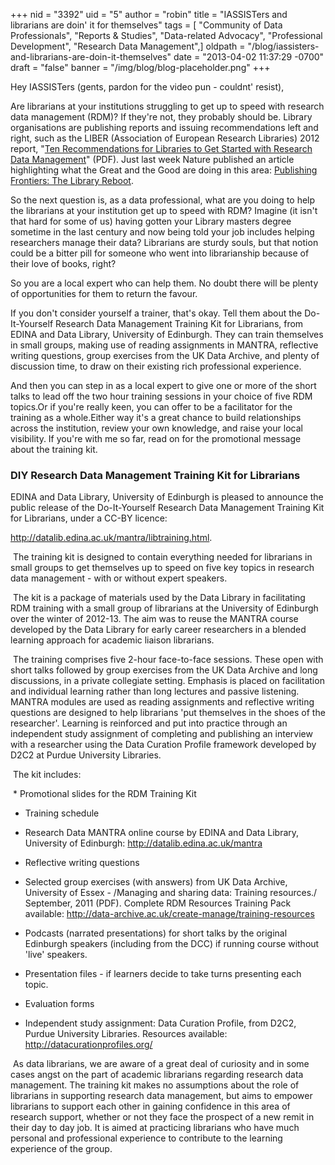 +++
nid = "3392"
uid = "5"
author = "robin"
title = "IASSISTers and librarians are doin' it for themselves"
tags = [ "Community of Data Professionals", "Reports & Studies", "Data-related Advocacy", "Professional Development", "Research Data Management",]
oldpath = "/blog/iassisters-and-librarians-are-doin-it-themselves"
date = "2013-04-02 11:37:29 -0700"
draft = "false"
banner = "/img/blog/blog-placeholder.png"
+++
 

Hey IASSISTers (gents, pardon for the video pun - couldnt' resist),

Are librarians at your institutions struggling to get up to speed with
research data management (RDM)? If they're not, they probably should
be. Library organisations are publishing reports and issuing
recommendations left and right, such as the LIBER (Association of
European Research Libraries) 2012 report, "[Ten Recommendations for
Libraries to Get Started with Research Data
Management](http://www.libereurope.eu/files/blog/The%20research%20data%20group%202012%20v7%20final.pdf)"
(PDF). Just last week Nature published an article highlighting what the
Great and the Good are doing in this area: [Publishing Frontiers: The
Library
Reboot](https://www.google.co.uk/url?sa=t&rct=j&q=&esrc=s&source=web&cd=1&cad=rja&ved=0CDcQqQIwAA&url=http%3A%2F%2Fwww.nature.com%2Fnews%2Fpublishing-frontiers-the-library-reboot-1.12664&ei=6R9bUY6_CMK7Oei1gagF&usg=AFQjCNFwnFuiPjKSxcUF-Y4YSSgwSqq6fQ&sig2=Jvs2I6wczEYkAuiZD27ddg&bvm=bv.44697112,d.ZWU).

So the next question is, as a data professional, what are you doing to
help the librarians at your institution get up to speed with RDM?
Imagine (it isn't that hard for some of us) having gotten your Library
masters degree sometime in the last century and now being told your job
includes helping researchers manage their data? Librarians are sturdy
souls, but that notion could be a bitter pill for someone who went into
librarianship because of their love of books, right?

So you are a local expert who can help them. No doubt there will be
plenty of opportunities for them to return the favour.

If you don't consider yourself a trainer, that's okay. Tell them about
the Do-It-Yourself Research Data Management Training Kit for Librarians,
from EDINA and Data Library, University of Edinburgh. They can train
themselves in small groups, making use of reading assignments in MANTRA,
reflective writing questions, group exercises from the UK Data Archive,
and plenty of discussion time, to draw on their existing rich
professional experience.

And then you can step in as a local expert to give one or more of the
short talks to lead off the two hour training sessions in your choice of
five RDM topics.Or if you're really keen, you can offer to be a
facilitator for the training as a whole.Either way it's a great chance
to build relationships across the institution, review your own
knowledge, and raise your local visibility. If you're with me so far,
read on for the promotional message about the training kit.

### DIY Research Data Management Training Kit for Librarians

EDINA and Data Library, University of Edinburgh is pleased to announce
the public release of the Do-It-Yourself Research Data Management
Training Kit for Librarians, under a CC-BY licence:

<http://datalib.edina.ac.uk/mantra/libtraining.html>.

 The training kit is designed to contain everything needed for
librarians in small groups to get themselves up to speed on five key
topics in research data management - with or without expert speakers.

 The kit is a package of materials used by the Data Library in
facilitating RDM training with a small group of librarians at the
University of Edinburgh over the winter of 2012-13. The aim was to reuse
the MANTRA course developed by the Data Library for early career
researchers in a blended learning approach for academic liaison
librarians.

 The training comprises five 2-hour face-to-face sessions. These open
with short talks followed by group exercises from the UK Data Archive
and long discussions, in a private collegiate setting. Emphasis is
placed on facilitation and individual learning rather than long lectures
and passive listening. MANTRA modules are used as reading assignments
and reflective writing questions are designed to help librarians 'put
themselves in the shoes of the researcher'. Learning is reinforced and
put into practice through an independent study assignment of completing
and publishing an interview with a researcher using the Data Curation
Profile framework developed by D2C2 at Purdue University Libraries.

 The kit includes:

 * Promotional slides for the RDM Training Kit

* Training schedule

* Research Data MANTRA online course by EDINA and Data Library,
University of Edinburgh: <http://datalib.edina.ac.uk/mantra>

* Reflective writing questions

* Selected group exercises (with answers) from UK Data Archive,
University of Essex - /Managing and sharing data: Training resources./
September, 2011 (PDF). Complete RDM Resources Training Pack available:
<http://data-archive.ac.uk/create-manage/training-resources>

* Podcasts (narrated presentations) for short talks by the original
Edinburgh speakers (including from the DCC) if running course without
'live' speakers.

* Presentation files - if learners decide to take turns presenting each
topic.

* Evaluation forms

* Independent study assignment: Data Curation Profile, from D2C2,
Purdue University Libraries. Resources available:
<http://datacurationprofiles.org/>

 As data librarians, we are aware of a great deal of curiosity and in
some cases angst on the part of academic librarians regarding research
data management. The training kit makes no assumptions about the role of
librarians in supporting research data management, but aims to empower
librarians to support each other in gaining confidence in this area of
research support, whether or not they face the prospect of a new remit
in their day to day job. It is aimed at practicing librarians who have
much personal and professional experience to contribute to the learning
experience of the group.
